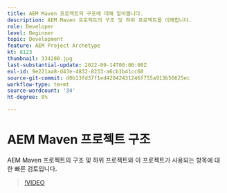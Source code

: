 ```yaml
---
title: AEM Maven 프로젝트의 구조에 대해 알아봅니다.
description: AEM Maven 프로젝트의 구조 및 하위 프로젝트를 이해합니다.
role: Developer
level: Beginner
topic: Development
feature: AEM Project Archetype
kt: 8123
thumbnail: 334280.jpg
last-substantial-update: 2022-09-14T00:00:00Z
exl-id: 9e221aa8-d43e-4832-8233-a6cb1b41cc60
source-git-commit: d0b13fd37f1ed42042431246f755a913b56625ec
workflow-type: tm+mt
source-wordcount: '34'
ht-degree: 0%

---
```


# AEM Maven 프로젝트 구조

AEM Maven 프로젝트의 구조 및 하위 프로젝트와 이 프로젝트가 사용되는 항목에 대한 빠른 검토입니다.

>[!VIDEO](https://video.tv.adobe.com/v/334280/?quality=12&learn=on)
